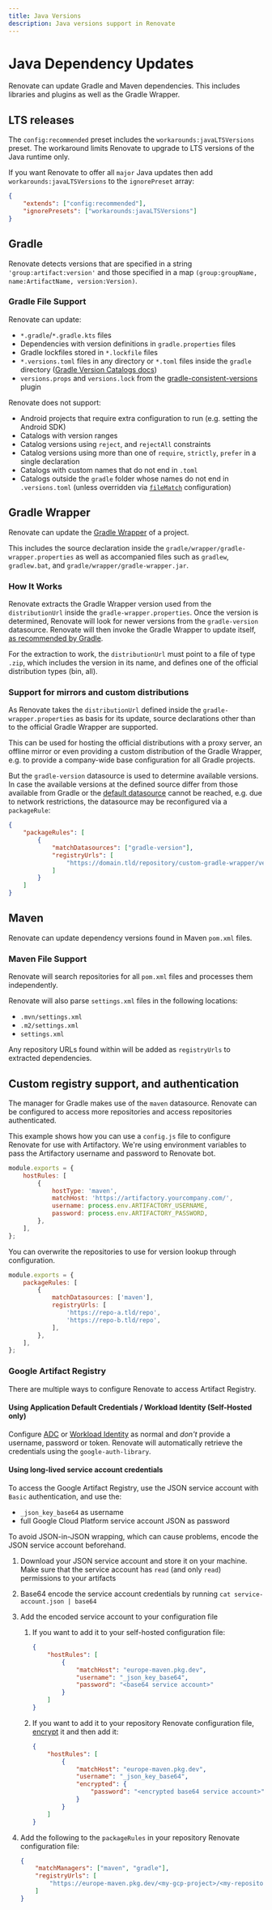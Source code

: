 ```yaml
---
title: Java Versions
description: Java versions support in Renovate
---
```


# Java Dependency Updates

Renovate can update Gradle and Maven dependencies.
This includes libraries and plugins as well as the Gradle Wrapper.

## LTS releases

The `config:recommended` preset includes the `workarounds:javaLTSVersions` preset.
The workaround limits Renovate to upgrade to LTS versions of the Java runtime only.

If you want Renovate to offer all `major` Java updates then add `workarounds:javaLTSVersions` to the `ignorePreset` array:

```json
{
    "extends": ["config:recommended"],
    "ignorePresets": ["workarounds:javaLTSVersions"]
}
```

## Gradle

Renovate detects versions that are specified in a string `'group:artifact:version'` and those specified in a map `(group:groupName, name:ArtifactName, version:Version)`.

### Gradle File Support

Renovate can update:

-   `*.gradle`/`*.gradle.kts` files
-   Dependencies with version definitions in `gradle.properties` files
-   Gradle lockfiles stored in `*.lockfile` files
-   `*.versions.toml` files in any directory or `*.toml` files inside the `gradle`
    directory ([Gradle Version Catalogs docs](https://docs.gradle.org/current/userguide/platforms.html))
-   `versions.props` and `versions.lock` from the [gradle-consistent-versions](https://github.com/palantir/gradle-consistent-versions) plugin

Renovate does not support:

-   Android projects that require extra configuration to run (e.g. setting the Android SDK)
-   Catalogs with version ranges
-   Catalog versions using `reject`, and `rejectAll` constraints
-   Catalog versions using more than one of `require`, `strictly`, `prefer` in a single declaration
-   Catalogs with custom names that do not end in `.toml`
-   Catalogs outside the `gradle` folder whose names do not end in `.versions.toml` (unless overridden via [`fileMatch`](./configuration-options.md#filematch) configuration)

## Gradle Wrapper

Renovate can update the [Gradle Wrapper](https://docs.gradle.org/current/userguide/gradle_wrapper.html) of a project.

This includes the source declaration inside the `gradle/wrapper/gradle-wrapper.properties` as well as accompanied files such as `gradlew`, `gradlew.bat`, and `gradle/wrapper/gradle-wrapper.jar`.

### How It Works

Renovate extracts the Gradle Wrapper version used from the `distributionUrl` inside the `gradle-wrapper.properties`.
Once the version is determined, Renovate will look for newer versions from the `gradle-version` datasource.
Renovate will then invoke the Gradle Wrapper to update itself, [as recommended by Gradle](https://docs.gradle.org/current/userguide/gradle_wrapper.html#sec:upgrading_wrapper).

For the extraction to work, the `distributionUrl` must point to a file of type `.zip`, which includes the version in its name, and defines one of the official distribution types (bin, all).

### Support for mirrors and custom distributions

As Renovate takes the `distributionUrl` defined inside the `gradle-wrapper.properties` as basis for its update, source declarations other than to the official Gradle Wrapper are supported.

This can be used for hosting the official distributions with a proxy server, an offline mirror or even providing a custom distribution of the Gradle Wrapper, e.g. to provide a company-wide base configuration for all Gradle projects.

But the `gradle-version` datasource is used to determine available versions.
In case the available versions at the defined source differ from those available from Gradle or the [default datasource](https://services.gradle.org/versions/all) cannot be reached, e.g. due to network restrictions, the datasource may be reconfigured via a `packageRule`:

```json
{
    "packageRules": [
        {
            "matchDatasources": ["gradle-version"],
            "registryUrls": [
                "https://domain.tld/repository/custom-gradle-wrapper/versions.json"
            ]
        }
    ]
}
```

## Maven

Renovate can update dependency versions found in Maven `pom.xml` files.

### Maven File Support

Renovate will search repositories for all `pom.xml` files and processes them independently.

Renovate will also parse `settings.xml` files in the following locations:

-   `.mvn/settings.xml`
-   `.m2/settings.xml`
-   `settings.xml`

Any repository URLs found within will be added as `registryUrls` to extracted dependencies.

## Custom registry support, and authentication

The manager for Gradle makes use of the `maven` datasource.
Renovate can be configured to access more repositories and access repositories authenticated.

This example shows how you can use a `config.js` file to configure Renovate for use with Artifactory.
We're using environment variables to pass the Artifactory username and password to Renovate bot.

```js title="config.js"
module.exports = {
    hostRules: [
        {
            hostType: 'maven',
            matchHost: 'https://artifactory.yourcompany.com/',
            username: process.env.ARTIFACTORY_USERNAME,
            password: process.env.ARTIFACTORY_PASSWORD,
        },
    ],
};
```

You can overwrite the repositories to use for version lookup through configuration.

```js
module.exports = {
    packageRules: [
        {
            matchDatasources: ['maven'],
            registryUrls: [
                'https://repo-a.tld/repo',
                'https://repo-b.tld/repo',
            ],
        },
    ],
};
```

### Google Artifact Registry

There are multiple ways to configure Renovate to access Artifact Registry.

#### Using Application Default Credentials / Workload Identity (Self-Hosted only)

Configure [ADC](https://cloud.google.com/docs/authentication/provide-credentials-adc) or [Workload Identity](https://cloud.google.com/kubernetes-engine/docs/how-to/workload-identity) as normal and _don't_ provide a username, password or token.
Renovate will automatically retrieve the credentials using the `google-auth-library`.

#### Using long-lived service account credentials

To access the Google Artifact Registry, use the JSON service account with `Basic` authentication, and use the:

-   `_json_key_base64` as username
-   full Google Cloud Platform service account JSON as password

To avoid JSON-in-JSON wrapping, which can cause problems, encode the JSON service account beforehand.

1. Download your JSON service account and store it on your machine. Make sure that the service account has `read` (and only `read`) permissions to your artifacts
2. Base64 encode the service account credentials by running `cat service-account.json | base64`
3. Add the encoded service account to your configuration file

    1. If you want to add it to your self-hosted configuration file:

        ```json
        {
            "hostRules": [
                {
                    "matchHost": "europe-maven.pkg.dev",
                    "username": "_json_key_base64",
                    "password": "<base64 service account>"
                }
            ]
        }
        ```

    2. If you want to add it to your repository Renovate configuration file, [encrypt](./configuration-options.md#encrypted) it and then add it:

        ```json
        {
            "hostRules": [
                {
                    "matchHost": "europe-maven.pkg.dev",
                    "username": "_json_key_base64",
                    "encrypted": {
                        "password": "<encrypted base64 service account>"
                    }
                }
            ]
        }
        ```

4. Add the following to the `packageRules` in your repository Renovate configuration file:

    ```json
    {
        "matchManagers": ["maven", "gradle"],
        "registryUrls": [
            "https://europe-maven.pkg.dev/<my-gcp-project>/<my-repository>"
        ]
    }
    ```
